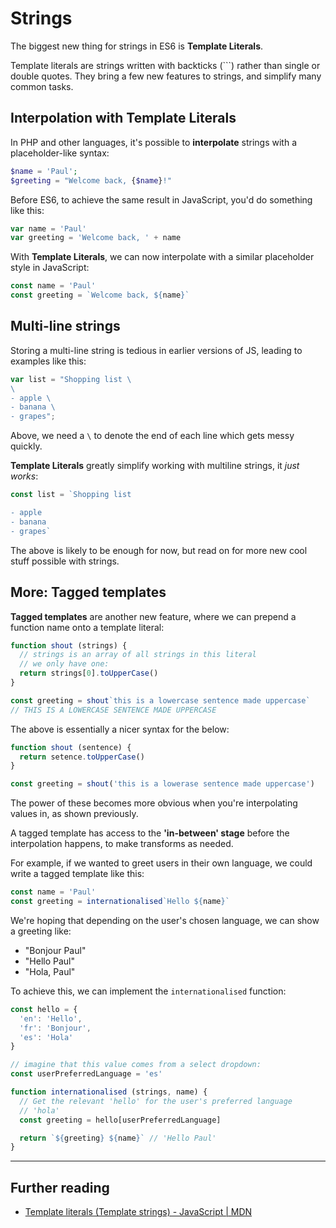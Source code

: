 # Strings

The biggest new thing for strings in ES6 is **Template Literals**.

Template literals are strings written with backticks (`\``) rather than single or double quotes. They bring a few new features to strings, and simplify many common tasks.

## Interpolation with Template Literals

In PHP  and other languages, it's possible to **interpolate** strings with a placeholder-like syntax:

```php
$name = 'Paul';
$greeting = "Welcome back, {$name}!"
```

Before ES6, to achieve the same result in JavaScript, you'd do something like this:

```js
var name = 'Paul'
var greeting = 'Welcome back, ' + name
```

With **Template Literals**, we can now interpolate with a similar placeholder style in JavaScript:

```js
const name = 'Paul'
const greeting = `Welcome back, ${name}`
```

## Multi-line strings

Storing a multi-line string is tedious in earlier versions of JS, leading to examples like this:

```js
var list = "Shopping list \
\
- apple \
- banana \
- grapes";
```

Above, we need a `\` to denote the end of each line which gets messy quickly.

**Template Literals** greatly simplify working with multiline strings, it _just works_:

```js
const list = `Shopping list

- apple
- banana
- grapes`
```

The above is likely to be enough for now, but read on for more new cool stuff possible with strings.

## More: Tagged templates

**Tagged templates** are another new feature, where we can prepend a function name onto a template literal:

```js
function shout (strings) {
  // strings is an array of all strings in this literal
  // we only have one:
  return strings[0].toUpperCase()
}

const greeting = shout`this is a lowercase sentence made uppercase`
// THIS IS A LOWERCASE SENTENCE MADE UPPERCASE
```

The above is essentially a nicer syntax for the below:

```js
function shout (sentence) {
  return setence.toUpperCase()
}

const greeting = shout('this is a lowerase sentence made uppercase')
```

The power of these becomes more obvious when you're interpolating values in, as shown previously.

A tagged template has access to the **'in-between' stage** before the interpolation happens, to make transforms as needed.

For example, if we wanted to greet users in their own language, we could write a tagged template like this: 

```js
const name = 'Paul'
const greeting = internationalised`Hello ${name}`
```

We're hoping that depending on the user's chosen language, we can show a greeting like:
*  "Bonjour Paul"
*  "Hello Paul"
*  "Hola, Paul"

To achieve this, we can implement the `internationalised` function:

```js
const hello = {
  'en': 'Hello',
  'fr': 'Bonjour',
  'es': 'Hola'
}

// imagine that this value comes from a select dropdown:
const userPreferredLanguage = 'es'

function internationalised (strings, name) {
  // Get the relevant 'hello' for the user's preferred language
  // 'hola'
  const greeting = hello[userPreferredLanguage]

  return `${greeting} ${name}` // 'Hello Paul'
}
```

---

## Further reading

*  [Template literals (Template strings) - JavaScript | MDN](https://developer.mozilla.org/en-US/docs/Web/JavaScript/Reference/Template_literals)
